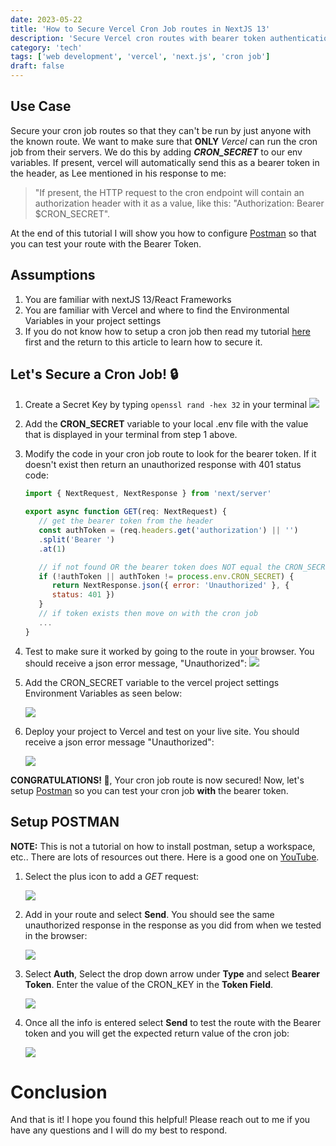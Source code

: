 ```yaml
---
date: 2023-05-22
title: 'How to Secure Vercel Cron Job routes in NextJS 13'
description: 'Secure Vercel cron routes with bearer token authentication.'
category: 'tech'
tags: ['web development', 'vercel', 'next.js', 'cron job']
draft: false
---
```


## Use Case

Secure your cron job routes so that they can't be run by just anyone with the known route. We want to make sure that **ONLY** _Vercel_ can run the cron job from their servers. We do this by adding **_CRON_SECRET_** to our env variables. If present, vercel will automatically send this as a bearer token in the header, as Lee mentioned in his response to me:

> "If present, the HTTP request to the cron endpoint will contain an authorization header with it as a value, like this: "Authorization: Bearer $CRON_SECRET".

At the end of this tutorial I will show you how to configure [Postman](https://www.postman.com) so that you can test your route with the Bearer Token.

## Assumptions

1. You are familiar with nextJS 13/React Frameworks
2. You are familiar with Vercel and where to find the Environmental Variables in your project settings
3. If you do not know how to setup a cron job then read my tutorial [here](https://dev.to/chrisnowicki/how-to-create-a-vercel-cron-job-using-nextjs-13-2amb) first and the return to this article to learn how to secure it.

## Let's Secure a Cron Job! 🔒

1. Create a Secret Key by typing `openssl rand -hex 32` in your terminal
   ![](https://res.cloudinary.com/ddetibihn/image/upload/f_auto/v1710304108/portfolio/blog/gjdhsfvghuftrcshbe6b.png)

2. Add the **CRON_SECRET** variable to your local .env file with the value that is displayed in your terminal from step 1 above.

3. Modify the code in your cron job route to look for the bearer token. If it doesn't exist then return an unauthorized response with 401 status code:

   ```js
   import { NextRequest, NextResponse } from 'next/server'

   export async function GET(req: NextRequest) {
      // get the bearer token from the header
      const authToken = (req.headers.get('authorization') || '')
      .split('Bearer ')
      .at(1)

      // if not found OR the bearer token does NOT equal the CRON_SECRET
      if (!authToken || authToken != process.env.CRON_SECRET) {
         return NextResponse.json({ error: 'Unauthorized' }, {
         status: 401 })
      }
      // if token exists then move on with the cron job
      ...
   }
   ```

4. Test to make sure it worked by going to the route in your browser. You should receive a json error message, "Unauthorized":
   ![](https://res.cloudinary.com/ddetibihn/image/upload/f_auto/v1710304191/portfolio/blog/thxpjvdwjppblntq3utd.png)

5. Add the CRON_SECRET variable to the vercel project settings Environment Variables as seen below:

   ![](https://res.cloudinary.com/ddetibihn/image/upload/f_auto/v1710304270/portfolio/blog/dfskauigrlrptiqqitue.png)

6. Deploy your project to Vercel and test on your live site. You should receive a json error message "Unauthorized":

   ![](https://res.cloudinary.com/ddetibihn/image/upload/f_auto/v1710304382/portfolio/blog/hx2g7f4ad1g0b0yyz7ar.png)

**CONGRATULATIONS! 🎉**, Your cron job route is now secured! Now, let's setup [Postman](https://www.postman.com) so you can test your cron job **with** the bearer token.

## Setup POSTMAN

**NOTE:** This is not a tutorial on how to install postman, setup a workspace, etc.. There are lots of resources out there. Here is a good one on [YouTube](https://www.youtube.com/watch?v=VywxIQ2ZXw4).

1. Select the plus icon to add a _GET_ request:

   ![](https://res.cloudinary.com/ddetibihn/image/upload/f_auto/v1710304409/portfolio/blog/u5srg1f2qnyaygr58abu.png)

2. Add in your route and select **Send**. You should see the same unauthorized response in the response as you did from when we tested in the browser:

   ![](https://res.cloudinary.com/ddetibihn/image/upload/f_auto/v1710304435/portfolio/blog/k1uaiza3gc8m6o8lmgu8.png)

3. Select **Auth**, Select the drop down arrow under **Type** and select **Bearer Token**. Enter the value of the CRON_KEY in the **Token Field**.

   ![](https://res.cloudinary.com/ddetibihn/image/upload/f_auto/v1710304469/portfolio/blog/wjiom3prpprmew4bob80.png)

4. Once all the info is entered select **Send** to test the route with the Bearer token and you will get the expected return value of the cron job:

   ![](https://res.cloudinary.com/ddetibihn/image/upload/f_auto/v1710304492/portfolio/blog/wispc42tnnojxoknhtfz.png)

# Conclusion

And that is it! I hope you found this helpful! Please reach out to me if you have any questions and I will do my best to respond.
